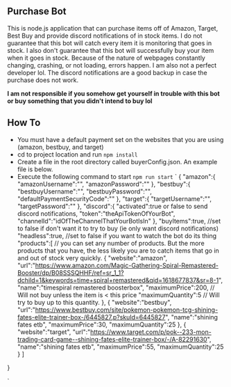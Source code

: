 ## Purchase Bot

This is node.js application that can purchase items off of Amazon, Target, Best Buy and provide discord notifications of in stock items. I do not guarantee that this bot will catch every item it is monitoring that goes in stock. I also don't guarantee that this bot will successfully buy your item when it goes in stock. Because of the nature of webpages constantly changing, crashing, or not loading, errors happen. I am also not a perfect developer lol. The discord notifications are a good backup in case the purchase does not work.

**I am not responsible if you somehow get yourself in trouble with this bot or buy something that you didn't intend to buy lol**

## How To
* You must have a default payment set on the websites that you are using (amazon, bestbuy, and target)
* cd to project location and run 
`
npm install
`
* Create a file in the root directory called buyerConfig.json. An example file is below.
* Execute the following command to start
`
npm run start
`
`
{
    "amazon":{
        "amazonUsername":"",
        "amazonPassword":""
    },
    "bestbuy":{
        "bestbuyUsername":"",
        "bestbuyPassword":"",
        "defaultPaymentSecurityCode":""
    },
    "target":{
        "targetUsername":"",
        "targetPassword":""
    },
    "discord":{
        "activated":true or false to send discord notifications,
        "token":"theApiTokenOfYourBot",
        "channelId":"idOfTheChannelThatYourBotIsIn"
    },
    "buyItems":true, //set to false if don't want it to try to buy (ie only want discord notifications)
    "headless":true, //set to false if you want to watch the bot do its thing
    "products":[ // you can set any number of products. But the more products that you have, the less likely you are to catch items that go in and out of stock very quickly.
        {
            "website":"amazon",
            "url":"https://www.amazon.com/Magic-Gathering-Spiral-Remastered-Booster/dp/B08SSSQHHF/ref=sr_1_1?dchild=1&keywords=time+spiral+remastered&qid=1618677837&sr=8-1",
            "name":"timespiral remastered boosterbox",
            "maximumPrice":200, // Will not buy unless the item is < this price
            "maximumQuantity":5 // Will try to buy up to this quantity. 
        },
        {
            "website":"bestbuy",
            "url":"https://www.bestbuy.com/site/pokemon-pokemon-tcg-shining-fates-elite-trainer-box-/6445827.p?skuId=6445827",
            "name":"shining fates etb",
            "maximumPrice":30,
            "maximumQuantity":25
        },
        {
            "website":"target",
            "url":"https://www.target.com/p/pok--233-mon-trading-card-game--shining-fates-elite-trainer-box/-/A-82291630",
            "name":"shining fates etb",
            "maximumPrice":55,
            "maximumQuantity":25
        }
    ]
    
}

`

